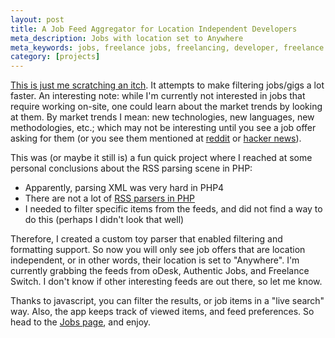 ```yaml
---
layout: post
title: A Job Feed Aggregator for Location Independent Developers
meta_description: Jobs with location set to Anywhere
meta_keywords: jobs, freelance jobs, freelancing, developer, freelance developer
category: [projects]
---
```


<a href="http://favrik.com/projects/jobs/">This is just me scratching an itch</a>. It attempts to make filtering jobs/gigs a lot faster.
An interesting note:  while I'm currently not interested in jobs that require working on-site, one could learn about the market trends by looking at them. 
By market trends I mean: new technologies, new languages, new methodologies, etc.; which may not be interesting until you see a job offer asking for them (or you see them mentioned 
at <a href="http://www.reddit.com/r/programming/">reddit</a> or <a href="http://news.ycombinator.com/">hacker news</a>).

This was (or maybe it still is) a fun quick project where I reached at some personal conclusions about the RSS parsing scene in PHP: 

* Apparently, parsing XML was very hard in PHP4
* There are not a lot of <a href="http://stackoverflow.com/questions/250679/best-way-to-parse-rss-atom-feeds-with-php">RSS parsers in PHP</a>
* I needed to filter specific items from the feeds, and did not find a way to do this (perhaps I didn't look that well)

Therefore, I created a custom toy parser that enabled filtering and formatting support. So now you will only see job offers that are location independent, or in other words, their location is set to "Anywhere".  I'm currently grabbing
the feeds from oDesk, Authentic Jobs, and Freelance Switch.  I don't know if other interesting feeds are out there, so let me know.

Thanks to javascript, you can filter the results, or job items in a "live search" way.  Also, the app keeps track of viewed items, and feed preferences. So head to the <a href="http://favrik.com/projects/jobs/">Jobs page</a>, and enjoy.
